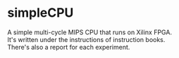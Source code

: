 # simpleCPU
A simple multi-cycle MIPS CPU that runs on Xilinx FPGA.  
It's written under the instructions of instruction books.  
There's also a report for each experiment.
